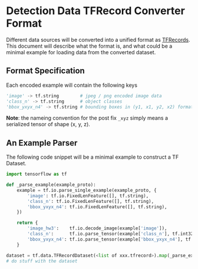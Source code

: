 # Detection Data TFRecord Converter Format

Different data sources will be converted into a unified format as
[TFRecords](https://www.tensorflow.org/tutorials/load_data/tfrecord). This
document will describe what the format is, and what could be a minimal example
for loading data from the converted dataset.

## Format Specification

Each encoded example will contain the following keys

```python
'image' -> tf.string        # jpeg / png encoded image data
'class_n' -> tf.string      # object classes
'bbox_yxyx_n4' -> tf.string # bounding boxes in (y1, x1, y2, x2) format
```

**Note**: the nameing convention for the post fix `_xyz` simply means a
serialized tensor of shape (x, y, z).

## An Example Parser

The following code snippet will be a minimal example to construct a TF Dataset.

```python
import tensorflow as tf

def _parse_example(example_proto):
    example = tf.io.parse_single_example(example_proto, {
        'image': tf.io.FixedLenFeature([], tf.string),
        'class_n': tf.io.FixedLenFeature([], tf.string),
        'bbox_yxyx_n4': tf.io.FixedLenFeature([], tf.string),
    })

    return {
        'image_hw3':    tf.io.decode_image(example['image']),
        'class_n':      tf.io.parse_tensor(example['class_n'], tf.int32),
        'bbox_yxyx_n4': tf.io.parse_tensor(example['bbox_yxyx_n4'], tf.float32),
    }

dataset = tf.data.TFRecordDataset(<list of xxx.tfrecord>).map(_parse_example)
# do stuff with the dataset
```
